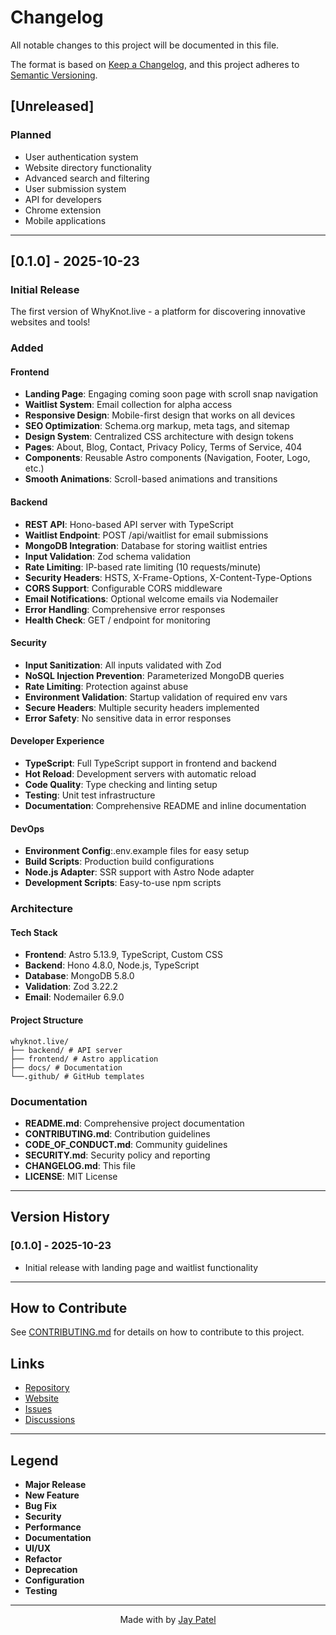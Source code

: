 # Changelog

All notable changes to this project will be documented in this file.

The format is based on [Keep a Changelog](https://keepachangelog.com/en/1.0.0/),
and this project adheres to [Semantic Versioning](https://semver.org/spec/v2.0.0.html).

## [Unreleased]

### Planned
- User authentication system
- Website directory functionality
- Advanced search and filtering
- User submission system
- API for developers
- Chrome extension
- Mobile applications

---

## [0.1.0] - 2025-10-23

### Initial Release

The first version of WhyKnot.live - a platform for discovering innovative websites and tools!

### Added

#### Frontend
- **Landing Page**: Engaging coming soon page with scroll snap navigation
- **Waitlist System**: Email collection for alpha access
- **Responsive Design**: Mobile-first design that works on all devices
- **SEO Optimization**: Schema.org markup, meta tags, and sitemap
- **Design System**: Centralized CSS architecture with design tokens
- **Pages**: About, Blog, Contact, Privacy Policy, Terms of Service, 404
- **Components**: Reusable Astro components (Navigation, Footer, Logo, etc.)
- **Smooth Animations**: Scroll-based animations and transitions

#### Backend
- **REST API**: Hono-based API server with TypeScript
- **Waitlist Endpoint**: POST /api/waitlist for email submissions
- **MongoDB Integration**: Database for storing waitlist entries
- **Input Validation**: Zod schema validation
- **Rate Limiting**: IP-based rate limiting (10 requests/minute)
- **Security Headers**: HSTS, X-Frame-Options, X-Content-Type-Options
- **CORS Support**: Configurable CORS middleware
- **Email Notifications**: Optional welcome emails via Nodemailer
- **Error Handling**: Comprehensive error responses
- **Health Check**: GET / endpoint for monitoring

#### Security
- **Input Sanitization**: All inputs validated with Zod
- **NoSQL Injection Prevention**: Parameterized MongoDB queries
- **Rate Limiting**: Protection against abuse
- **Environment Validation**: Startup validation of required env vars
- **Secure Headers**: Multiple security headers implemented
- **Error Safety**: No sensitive data in error responses

#### Developer Experience
- **TypeScript**: Full TypeScript support in frontend and backend
- **Hot Reload**: Development servers with automatic reload
- **Code Quality**: Type checking and linting setup
- **Testing**: Unit test infrastructure
- **Documentation**: Comprehensive README and inline documentation

#### DevOps
- **Environment Config**:.env.example files for easy setup
- **Build Scripts**: Production build configurations
- **Node.js Adapter**: SSR support with Astro Node adapter
- **Development Scripts**: Easy-to-use npm scripts

### Architecture

#### Tech Stack
- **Frontend**: Astro 5.13.9, TypeScript, Custom CSS
- **Backend**: Hono 4.8.0, Node.js, TypeScript
- **Database**: MongoDB 5.8.0
- **Validation**: Zod 3.22.2
- **Email**: Nodemailer 6.9.0

#### Project Structure
```
whyknot.live/
├── backend/ # API server
├── frontend/ # Astro application
├── docs/ # Documentation
└──.github/ # GitHub templates
```

### Documentation
- **README.md**: Comprehensive project documentation
- **CONTRIBUTING.md**: Contribution guidelines
- **CODE_OF_CONDUCT.md**: Community guidelines
- **SECURITY.md**: Security policy and reporting
- **CHANGELOG.md**: This file
- **LICENSE**: MIT License

---

## Version History

### [0.1.0] - 2025-10-23
- Initial release with landing page and waitlist functionality

---

## How to Contribute

See [CONTRIBUTING.md](CONTRIBUTING.md) for details on how to contribute to this project.

## Links

- [Repository](https://github.com/jayptl-me/whyknot.live)
- [Website](https://whyknot.live)
- [Issues](https://github.com/jayptl-me/whyknot.live/issues)
- [Discussions](https://github.com/jayptl-me/whyknot.live/discussions)

---

## Legend

- **Major Release**
- **New Feature**
- **Bug Fix**
- **Security**
- **Performance**
- **Documentation**
- **UI/UX**
- **Refactor**
- **Deprecation**
- **Configuration**
- **Testing**

---

<div align="center">
 <p>Made with by <a href="https://github.com/jayptl-me">Jay Patel</a></p>
</div>

